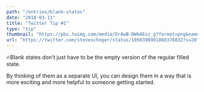 ```yaml
---
path: "/entries/blank-states"
date: "2018-03-11"
title: "Twitter Tip #1"
type: "tip"
thumbnail: "https://pbs.twimg.com/media/DrAwB-DWkAEoz_g?format=png&name=4096x4096"
url: "https://twitter.com/steveschoger/status/1058398981888376832?s=20"
---
```

🔥Blank states don't just have to be the empty version of the regular filled state. 

By thinking of them as a separate UI, you can design them in a way that is more exciting and more helpful to someone getting started.